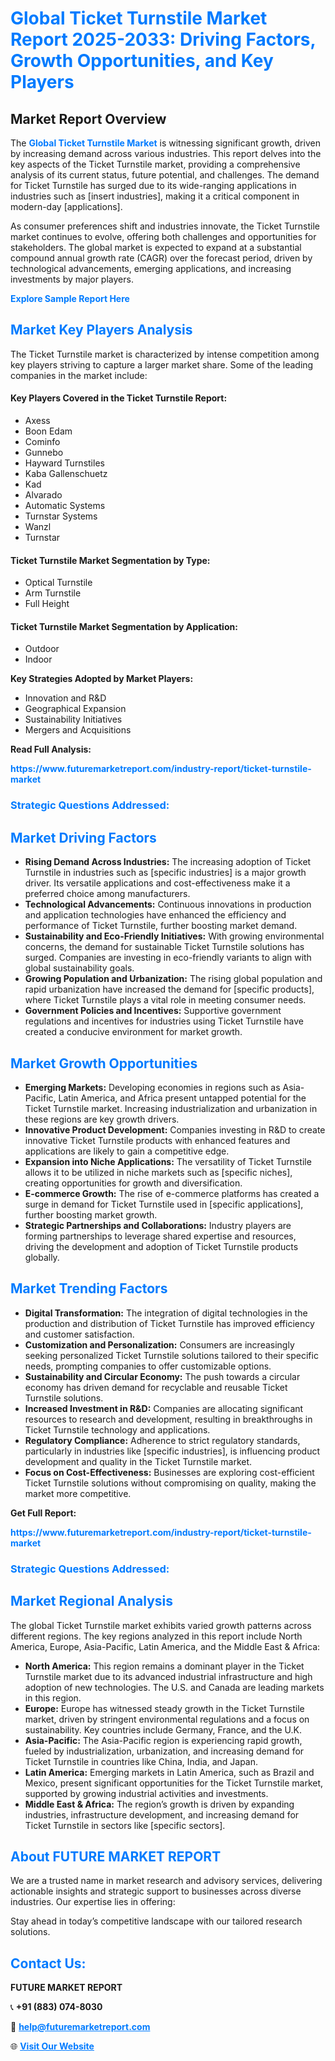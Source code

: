 <h1 style="color: #007BFF;">Global Ticket Turnstile Market Report 2025-2033: Driving Factors, Growth Opportunities, and Key Players</h1>

<section id="overview">
<h2>Market Report Overview</h2>
<p>The <a href="https://www.futuremarketreport.com/industry-report/ticket-turnstile-market" style="color: #007BFF; text-decoration: none;"><strong>Global Ticket Turnstile Market</strong></a> is witnessing significant growth, driven by increasing demand across various industries. This report delves into the key aspects of the Ticket Turnstile market, providing a comprehensive analysis of its current status, future potential, and challenges. The demand for Ticket Turnstile has surged due to its wide-ranging applications in industries such as [insert industries], making it a critical component in modern-day [applications].</p>
<p>As consumer preferences shift and industries innovate, the Ticket Turnstile market continues to evolve, offering both challenges and opportunities for stakeholders. The global market is expected to expand at a substantial compound annual growth rate (CAGR) over the forecast period, driven by technological advancements, emerging applications, and increasing investments by major players.</p>
</section>

<section id="overview">
<p><a href="https://www.futuremarketreport.com/request-sample/reportId=42291" style="color: #007BFF; text-decoration: none;"><strong>Explore Sample Report Here</strong></a></p>
</section>

<section id="key-players">
<h2 style="color: #007BFF;">Market Key Players Analysis</h2>
<p>The Ticket Turnstile market is characterized by intense competition among key players striving to capture a larger market share. Some of the leading companies in the market include:</p>
<h4>Key Players Covered in the Ticket Turnstile Report:</h4>
<ul><li>Axess</li><li>Boon Edam</li><li>Cominfo</li><li>Gunnebo</li><li>Hayward Turnstiles</li><li>Kaba Gallenschuetz</li><li>Kad</li><li>Alvarado</li><li>Automatic Systems</li><li>Turnstar Systems</li><li>Wanzl</li><li>Turnstar</li></ul>
<h4>Ticket Turnstile Market Segmentation by Type:</h4>
<ul><li>Optical Turnstile</li><li>Arm Turnstile</li><li>Full Height</li></ul>

<h4>Ticket Turnstile Market Segmentation by Application:</h4>
<ul><li>Outdoor</li><li>Indoor</li></ul>
<p><strong>Key Strategies Adopted by Market Players:</strong></p>
<ul>
<li>Innovation and R&D</li>
<li>Geographical Expansion</li>
<li>Sustainability Initiatives</li>
<li>Mergers and Acquisitions</li>
</ul>
</section>

<section>
<p><strong>Read Full Analysis: </strong></p><a href="https://www.futuremarketreport.com/industry-report/ticket-turnstile-market" style="color: #007BFF; text-decoration: none;"><strong>https://www.futuremarketreport.com/industry-report/ticket-turnstile-market</strong></a>
<h3 style="color: #007BFF;">Strategic Questions Addressed:</h3>
</section>

<section id="driving-factors">
<h2 style="color: #007BFF;">Market Driving Factors</h2>
<ul>
<li><strong>Rising Demand Across Industries:</strong> The increasing adoption of Ticket Turnstile in industries such as [specific industries] is a major growth driver. Its versatile applications and cost-effectiveness make it a preferred choice among manufacturers.</li>
<li><strong>Technological Advancements:</strong> Continuous innovations in production and application technologies have enhanced the efficiency and performance of Ticket Turnstile, further boosting market demand.</li>
<li><strong>Sustainability and Eco-Friendly Initiatives:</strong> With growing environmental concerns, the demand for sustainable Ticket Turnstile solutions has surged. Companies are investing in eco-friendly variants to align with global sustainability goals.</li>
<li><strong>Growing Population and Urbanization:</strong> The rising global population and rapid urbanization have increased the demand for [specific products], where Ticket Turnstile plays a vital role in meeting consumer needs.</li>
<li><strong>Government Policies and Incentives:</strong> Supportive government regulations and incentives for industries using Ticket Turnstile have created a conducive environment for market growth.</li>
</ul>
</section>

<section id="growth-opportunities">
<h2 style="color: #007BFF;">Market Growth Opportunities</h2>
<ul>
<li><strong>Emerging Markets:</strong> Developing economies in regions such as Asia-Pacific, Latin America, and Africa present untapped potential for the Ticket Turnstile market. Increasing industrialization and urbanization in these regions are key growth drivers.</li>
<li><strong>Innovative Product Development:</strong> Companies investing in R&D to create innovative Ticket Turnstile products with enhanced features and applications are likely to gain a competitive edge.</li>
<li><strong>Expansion into Niche Applications:</strong> The versatility of Ticket Turnstile allows it to be utilized in niche markets such as [specific niches], creating opportunities for growth and diversification.</li>
<li><strong>E-commerce Growth:</strong> The rise of e-commerce platforms has created a surge in demand for Ticket Turnstile used in [specific applications], further boosting market growth.</li>
<li><strong>Strategic Partnerships and Collaborations:</strong> Industry players are forming partnerships to leverage shared expertise and resources, driving the development and adoption of Ticket Turnstile products globally.</li>
</ul>
</section>

<section id="trending-factors">
<h2 style="color: #007BFF;">Market Trending Factors</h2>
<ul>
<li><strong>Digital Transformation:</strong> The integration of digital technologies in the production and distribution of Ticket Turnstile has improved efficiency and customer satisfaction.</li>
<li><strong>Customization and Personalization:</strong> Consumers are increasingly seeking personalized Ticket Turnstile solutions tailored to their specific needs, prompting companies to offer customizable options.</li>
<li><strong>Sustainability and Circular Economy:</strong> The push towards a circular economy has driven demand for recyclable and reusable Ticket Turnstile solutions.</li>
<li><strong>Increased Investment in R&D:</strong> Companies are allocating significant resources to research and development, resulting in breakthroughs in Ticket Turnstile technology and applications.</li>
<li><strong>Regulatory Compliance:</strong> Adherence to strict regulatory standards, particularly in industries like [specific industries], is influencing product development and quality in the Ticket Turnstile market.</li>
<li><strong>Focus on Cost-Effectiveness:</strong> Businesses are exploring cost-efficient Ticket Turnstile solutions without compromising on quality, making the market more competitive.</li>
</ul>
</section>

<section>
<p><strong>Get Full Report: </strong></p><a href="https://www.futuremarketreport.com/industry-report/ticket-turnstile-market" style="color: #007BFF; text-decoration: none;"><strong>https://www.futuremarketreport.com/industry-report/ticket-turnstile-market</strong></a>
<h3 style="color: #007BFF;">Strategic Questions Addressed:</h3>
</section>


<section id="regional-analysis">
<h2 style="color: #007BFF;">Market Regional Analysis</h2>
<p>The global Ticket Turnstile market exhibits varied growth patterns across different regions. The key regions analyzed in this report include North America, Europe, Asia-Pacific, Latin America, and the Middle East & Africa:</p>
<ul>
<li><strong>North America:</strong> This region remains a dominant player in the Ticket Turnstile market due to its advanced industrial infrastructure and high adoption of new technologies. The U.S. and Canada are leading markets in this region.</li>
<li><strong>Europe:</strong> Europe has witnessed steady growth in the Ticket Turnstile market, driven by stringent environmental regulations and a focus on sustainability. Key countries include Germany, France, and the U.K.</li>
<li><strong>Asia-Pacific:</strong> The Asia-Pacific region is experiencing rapid growth, fueled by industrialization, urbanization, and increasing demand for Ticket Turnstile in countries like China, India, and Japan.</li>
<li><strong>Latin America:</strong> Emerging markets in Latin America, such as Brazil and Mexico, present significant opportunities for the Ticket Turnstile market, supported by growing industrial activities and investments.</li>
<li><strong>Middle East & Africa:</strong> The region’s growth is driven by expanding industries, infrastructure development, and increasing demand for Ticket Turnstile in sectors like [specific sectors].</li>
</ul>
</section>

<footer>
<h2 style="color: #007BFF;">About FUTURE MARKET REPORT</h2>
<p>We are a trusted name in market research and advisory services, delivering actionable insights and strategic support to businesses across diverse industries. Our expertise lies in offering:</p>

<p>Stay ahead in today’s competitive landscape with our tailored research solutions.</p>

<h2 style="color: #007BFF;">Contact Us:</h2>
<p><strong>FUTURE MARKET REPORT</strong></p>
<p>📞 <strong>+91 (883) 074-8030</strong></p>
<p>📧 <strong><a href="mailto:help@futuremarketreport.com" style="color: #007BFF;">help@futuremarketreport.com</a></strong></p>
<p>🌐 <strong><a href="https://www.futuremarketreport.com/" style="color: #007BFF;">Visit Our Website</a></strong></p>
</footer>